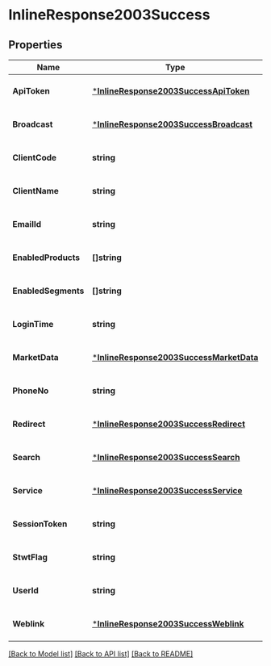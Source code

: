 # InlineResponse2003Success

## Properties
Name | Type | Description | Notes
------------ | ------------- | ------------- | -------------
**ApiToken** | [***InlineResponse2003SuccessApiToken**](inline_response_200_3_success_apiToken.md) |  | [optional] [default to null]
**Broadcast** | [***InlineResponse2003SuccessBroadcast**](inline_response_200_3_success_broadcast.md) |  | [optional] [default to null]
**ClientCode** | **string** | Valid Client account of Login User. | [optional] [default to null]
**ClientName** | **string** | Name of the Login User. | [optional] [default to null]
**EmailId** | **string** | Email Id of the User. | [optional] [default to null]
**EnabledProducts** | **[]string** |  | [optional] [default to null]
**EnabledSegments** | **[]string** | Enabled Segments for Trading. | [optional] [default to null]
**LoginTime** | **string** | Login time of User. | [optional] [default to null]
**MarketData** | [***InlineResponse2003SuccessMarketData**](inline_response_200_3_success_marketData.md) |  | [optional] [default to null]
**PhoneNo** | **string** | Registered contact details. | [optional] [default to null]
**Redirect** | [***InlineResponse2003SuccessRedirect**](inline_response_200_3_success_redirect.md) |  | [optional] [default to null]
**Search** | [***InlineResponse2003SuccessSearch**](inline_response_200_3_success_search.md) |  | [optional] [default to null]
**Service** | [***InlineResponse2003SuccessService**](inline_response_200_3_success_service.md) |  | [optional] [default to null]
**SessionToken** | **string** | Final Session Token . | [optional] [default to null]
**StwtFlag** | **string** | STWT Disclamer Flag. | [optional] [default to null]
**UserId** | **string** | User Id of the user. | [optional] [default to null]
**Weblink** | [***InlineResponse2003SuccessWeblink**](inline_response_200_3_success_weblink.md) |  | [optional] [default to null]

[[Back to Model list]](../README.md#documentation-for-models) [[Back to API list]](../README.md#documentation-for-api-endpoints) [[Back to README]](../README.md)

